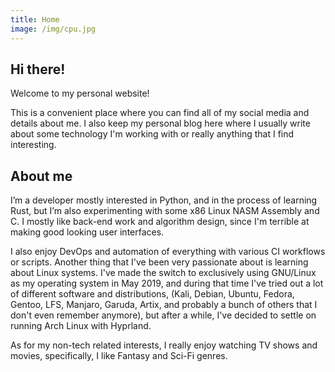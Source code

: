 ```yaml
---
title: Home
image: /img/cpu.jpg
---
```


## Hi there!

Welcome to my personal website!

This is a convenient place where you can find all of my social media and details about me.
I also keep my personal blog here where I usually write about some technology I'm working with or really anything
that I find interesting.

## About me

I’m a developer mostly interested in Python, and in the process of learning Rust, but I’m also experimenting with some
x86 Linux NASM Assembly and C. I mostly like back-end work and algorithm design, since I'm terrible at making good
looking user interfaces.

I also enjoy DevOps and automation of everything with various CI workflows or scripts. Another thing that I've been
very passionate about is learning about Linux systems. I've made the switch to exclusively using GNU/Linux as my
operating system in May 2019, and during that time I've tried out a lot of different software and distributions, (Kali,
Debian, Ubuntu, Fedora, Gentoo, LFS, Manjaro, Garuda, Artix, and probably a bunch of others that I don't even remember
anymore), but after a while, I've decided to settle on running Arch Linux with Hyprland.

As for my non-tech related interests, I really enjoy watching TV shows and movies, specifically, I like Fantasy
and Sci-Fi genres.
